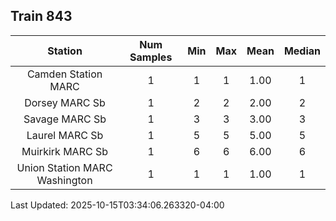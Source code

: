 ## Train 843

| Station | Num Samples | Min | Max | Mean | Median |
| :-----: | :---------: | :-: | :-: | :--: | :----: |
| Camden Station MARC | 1 | 1 | 1 | 1.00 | 1 |
| Dorsey MARC Sb | 1 | 2 | 2 | 2.00 | 2 |
| Savage MARC Sb | 1 | 3 | 3 | 3.00 | 3 |
| Laurel MARC Sb | 1 | 5 | 5 | 5.00 | 5 |
| Muirkirk MARC Sb | 1 | 6 | 6 | 6.00 | 6 |
| Union Station MARC Washington | 1 | 1 | 1 | 1.00 | 1 |


Last Updated: 2025-10-15T03:34:06.263320-04:00